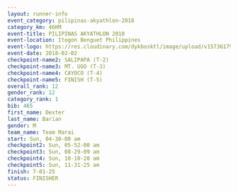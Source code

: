 ```yaml
---
layout: runner-info 
event_category: pilipinas-akyathlon-2018 
category_km: 46KM 
event-title: PILIPINAS AKYATHLON 2018 
event-location: Itogon Benguet Philippines 
event-logo: https://res.cloudinary.com/dykbosktl/image/upload/v1573617968/Logo/akyathlon-logo-new_ifndai.png 
event-date: 2018-02-02 
checkpoint-name2: SALIPAPA (T-2) 
checkpoint-name3: MT. UGO (T-3) 
checkpoint-name4: CAYOCO (T-4) 
checkpoint-name5: FINISH (T-5) 
overall_rank: 12
gender_rank: 12
category_rank: 1
bib: 465
first_name: Dexter
last_name: Barian
gender: M
team_name: Team Marai
start: Sun, 04-30-00 am
checkpoint2: Sun, 05-52-00 am
checkpoint3: Sun, 08-29-09 am
checkpoint4: Sun, 10-18-20 am
checkpoint5: Sun, 11-31-25 am
finish: 7-01-25
status: FINISHER
---
```

